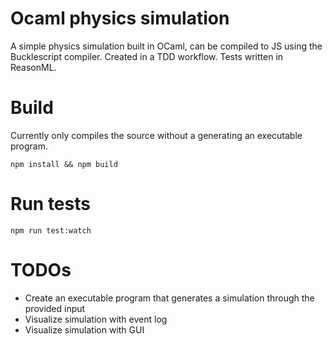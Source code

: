 # Ocaml physics simulation 

A simple physics simulation built in OCaml, can be compiled to JS using the Bucklescript compiler.
Created in a TDD workflow. Tests written in ReasonML.

# Build

Currently only compiles the source without a generating an executable program.

`npm install && npm build`

# Run tests 

`npm run test:watch`

# TODOs

- Create an executable program that generates a simulation through the provided input
- Visualize simulation with event log
- Visualize simulation with GUI

